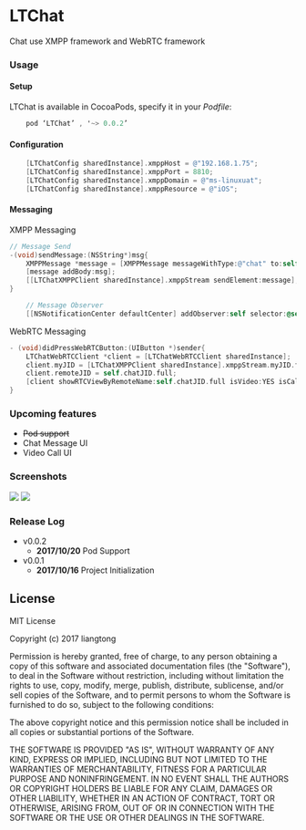 # LTChat
Chat use XMPP framework and WebRTC framework


### Usage

####  Setup

LTChat is available in CocoaPods, specify it in your *Podfile*:

```Objective-C
    pod ‘LTChat’ , '~> 0.0.2’
```

####  Configuration


```Objective-C
    [LTChatConfig sharedInstance].xmppHost = @"192.168.1.75";
    [LTChatConfig sharedInstance].xmppPort = 8810;
    [LTChatConfig sharedInstance].xmppDomain = @"ms-linuxuat";
    [LTChatConfig sharedInstance].xmppResource = @"iOS";

```

####  Messaging

XMPP Messaging

```Objective-C
// Message Send
-(void)sendMessage:(NSString*)msg{
    XMPPMessage *message = [XMPPMessage messageWithType:@"chat" to:self.chatJid];
    [message addBody:msg];
    [[LTChatXMPPClient sharedInstance].xmppStream sendElement:message];
}

```


```Objective-C
    // Message Observer
    [[NSNotificationCenter defaultCenter] addObserver:self selector:@selector(reloadChatData) name:kLTCHAT_XMPP_MESSAGE_CHANGE object:nil];

```

WebRTC Messaging

```Objective-C
- (void)didPressWebRTCButton:(UIButton *)sender{
    LTChatWebRTCClient *client = [LTChatWebRTCClient sharedInstance];
    client.myJID = [LTChatXMPPClient sharedInstance].xmppStream.myJID.full;
    client.remoteJID = self.chatJID.full;
    [client showRTCViewByRemoteName:self.chatJID.full isVideo:YES isCaller:YES];
}
```


### Upcoming features

 * ~~Pod support~~
 * Chat Message UI
 * Video Call UI


### Screenshots

![](https://github.com/l900416/LTChat/blob/master/screenshots/keyboard-1.png)
![](https://github.com/l900416/LTChat/blob/master/screenshots/realtime-1.png)

### Release Log

 * v0.0.2
   * **2017/10/20** Pod Support
 * v0.0.1
   * **2017/10/16** Project Initialization


## License

MIT License

Copyright (c) 2017 liangtong

Permission is hereby granted, free of charge, to any person obtaining a copy
of this software and associated documentation files (the "Software"), to deal
in the Software without restriction, including without limitation the rights
to use, copy, modify, merge, publish, distribute, sublicense, and/or sell
copies of the Software, and to permit persons to whom the Software is
furnished to do so, subject to the following conditions:

The above copyright notice and this permission notice shall be included in all
copies or substantial portions of the Software.

THE SOFTWARE IS PROVIDED "AS IS", WITHOUT WARRANTY OF ANY KIND, EXPRESS OR
IMPLIED, INCLUDING BUT NOT LIMITED TO THE WARRANTIES OF MERCHANTABILITY,
FITNESS FOR A PARTICULAR PURPOSE AND NONINFRINGEMENT. IN NO EVENT SHALL THE
AUTHORS OR COPYRIGHT HOLDERS BE LIABLE FOR ANY CLAIM, DAMAGES OR OTHER
LIABILITY, WHETHER IN AN ACTION OF CONTRACT, TORT OR OTHERWISE, ARISING FROM,
OUT OF OR IN CONNECTION WITH THE SOFTWARE OR THE USE OR OTHER DEALINGS IN THE
SOFTWARE.
